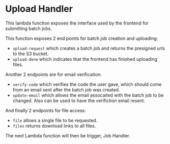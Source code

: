 # Upload Handler

This lambda function exposes the interface used by the frontend for submitting batch jobs.

This function exposes 2 end points for batch job creation and uploading:

- `upload-request` which creates a batch job and returns the presigned urls to the S3 bucket.
- `upload-done` which indicates that the frontend has finished uploading files.

Another 2 endpoints are for email verification:

- `verify-code` which verifies the code the user gave, which should come from an email sent after the batch job was created.
- `update-email` which allows the email assocaited with the batch job to be changed. Also can be used to have the verifiction email resent.

And finally 2 endpoints for file access:

- `file` allows a single file to be requested.
- `files` returns download links to all files.

The next Lambda function will then be trigger, Job Handler.

